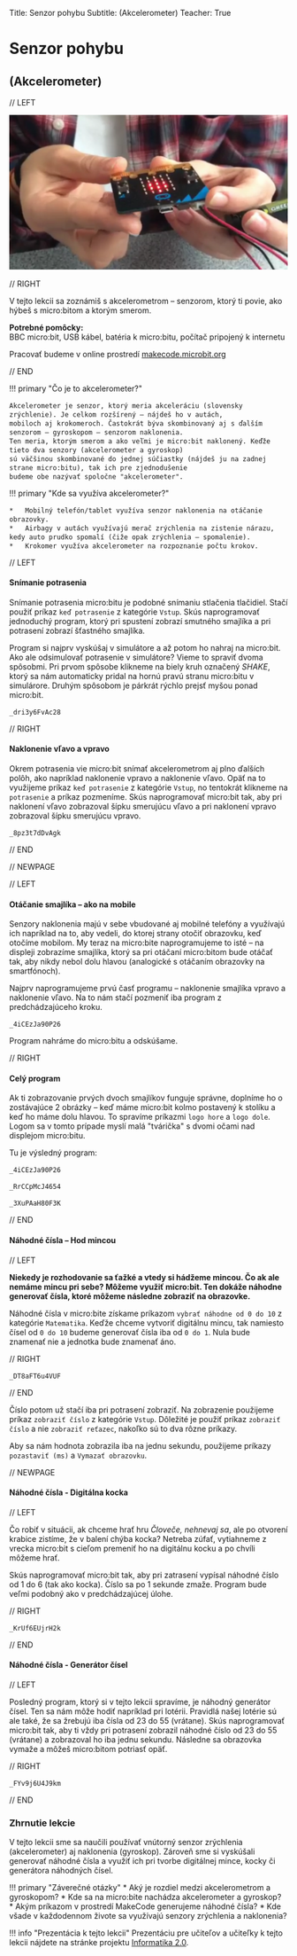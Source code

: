 Title:   Senzor pohybu
Subtitle:    (Akcelerometer)
Teacher:	True

# Senzor pohybu
## (Akcelerometer)

// LEFT

![](images/microbit_hands.png)

// RIGHT

<div markdown="1" class="lection-desc">
V tejto lekcii sa zoznámiš s akcelerometrom – senzorom, ktorý ti povie, ako hýbeš s micro:bitom
a ktorým smerom.
</div>

**Potrebné pomôcky:**  
BBC micro:bit, USB kábel, batéria k micro:bitu, počítač pripojený k internetu

Pracovať budeme v online prostredí [makecode.microbit.org](https://makecode.microbit.org/)

// END

!!! primary "Čo je to akcelerometer?"

	Akcelerometer je senzor, ktorý meria akceleráciu (slovensky zrýchlenie). Je celkom rozšírený – nájdeš ho v autách,
	mobiloch aj krokomeroch. Častokrát býva skombinovaný aj s ďalším senzorom – gyroskopom – senzorom naklonenia.
	Ten meria, ktorým smerom a ako veľmi je micro:bit naklonený. Keďže tieto dva senzory (akcelerometer a gyroskop)
	sú väčšinou skombinované do jednej súčiastky (nájdeš ju na zadnej strane micro:bitu), tak ich pre zjednodušenie
	budeme obe nazývať spoločne "akcelerometer".

!!! primary "Kde sa využíva akcelerometer?"

	*   Mobilný telefón/tablet využíva senzor naklonenia na otáčanie obrazovky.
	*   Airbagy v autách využívajú merač zrýchlenia na zistenie nárazu, kedy auto prudko spomalí (čiže opak zrýchlenia – spomalenie).
	*   Krokomer využíva akcelerometer na rozpoznanie počtu krokov.


// LEFT

#### Snímanie potrasenia 

Snímanie potrasenia micro:bitu je podobné snímaniu stlačenia tlačidiel. Stačí použiť príkaz `keď potrasenie`
z kategórie `Vstup`. Skús naprogramovať jednoduchý program, ktorý pri spustení zobrazí smutného smajlíka
a pri potrasení zobrazí šťastného smajlíka.

Program si najprv vyskúšaj v simulátore a až potom ho nahraj na micro:bit. Ako ale odsimulovať potrasenie v simulátore? Vieme to spraviť dvoma spôsobmi. Pri prvom spôsobe klikneme na biely kruh označený *SHAKE*, ktorý sa nám automaticky pridal na hornú pravú stranu micro:bitu v simulárore. Druhým spôsobom je párkrát rýchlo prejsť myšou ponad micro:bit.

```makecode
_dri3y6FvAc28
```

// RIGHT

#### Naklonenie vľavo a vpravo

Okrem potrasenia vie micro:bit snímať akcelerometrom aj plno ďalších polôh, ako napríklad naklonenie vpravo
a naklonenie vľavo. Opäť na to využijeme príkaz `keď potrasenie` z kategórie `Vstup`, no tentokrát klikneme
na `potrasenie` a príkaz pozmeníme. Skús naprogramovať micro:bit tak, aby pri naklonení vľavo zobrazoval šípku smerujúcu
vľavo a pri naklonení vpravo zobrazoval šípku smerujúcu vpravo.


```makecode
_8pz3t7dDvAgk
```

// END

// NEWPAGE

// LEFT

#### Otáčanie smajlíka – ako na mobile

Senzory naklonenia majú v sebe vbudované aj mobilné telefóny a využívajú ich napríklad na to, aby vedeli,
do ktorej strany otočiť obrazovku, keď otočíme mobilom. My teraz na micro:bite naprogramujeme to isté – na displeji
zobrazíme smajlíka, ktorý sa pri otáčaní micro:bitom bude otáčať tak, aby nikdy nebol dolu hlavou (analogické s otáčaním
obrazovky na smartfónoch).

Najprv naprogramujeme prvú časť programu – naklonenie smajlíka vpravo a naklonenie vľavo. Na to nám stačí pozmeniť
iba program z predchádzajúceho kroku.

```makecode
_4iCEzJa90P26
```

Program nahráme do micro:bitu a odskúšame. 

// RIGHT

#### Celý program

Ak ti zobrazovanie prvých dvoch smajlíkov funguje správne, doplníme ho o zostávajúce 2 obrázky – keď máme micro:bit
kolmo postavený k stolíku a keď ho máme dolu hlavou. To spravíme príkazmi `logo hore` a `logo dole`. Logom sa v tomto
prípade myslí malá "tvárička" s dvomi očami nad displejom micro:bitu.

Tu je výsledný program:

```makecode-no-link
_4iCEzJa90P26
```
```makecode-no-link
_RrCCpMcJ4654
```
```makecode-link-only
_3XuPAaH80F3K
```

// END

#### Náhodné čísla – Hod mincou

// LEFT

**Niekedy je rozhodovanie sa ťažké a vtedy si hádžeme mincou. Čo ak ale nemáme mincu pri sebe? Môžeme využiť micro:bit.
Ten dokáže náhodne generovať čísla, ktoré môžeme následne zobraziť na obrazovke.**

Náhodné čísla v micro:bite získame príkazom `vybrať náhodne od 0 do 10` z kategórie `Matematika`. Keďže chceme vytvoriť
digitálnu mincu, tak namiesto čísel od `0 do 10` budeme generovať čísla iba od `0 do 1`. Nula bude znamenať nie a 
jednotka bude znamenať áno.

// RIGHT

```makecode
_DT8aFT6u4VUF
```

// END

Číslo potom už stačí iba pri potrasení zobraziť. Na zobrazenie použijeme príkaz `zobraziť číslo` z kategórie `Vstup`.
Dôležité je použiť príkaz `zobraziť číslo` a nie `zobraziť reťazec`, nakoľko sú to dva rôzne príkazy.

Aby sa nám hodnota zobrazila iba na jednu sekundu, použijeme príkazy `pozastaviť (ms)` a `Vymazať obrazovku`.

// NEWPAGE

#### Náhodné čísla - Digitálna kocka

// LEFT

Čo robiť v situácii, ak chceme hrať hru *Človeče, nehnevaj sa*, ale po otvorení krabice zistíme, že v balení chýba kocka?
Netreba zúfať, vytiahneme z vrecka micro:bit s cieľom premeniť ho na digitálnu kocku a po chvíli môžeme hrať.

Skús naprogramovať micro:bit tak, aby pri zatrasení vypísal náhodné číslo od 1 do 6 (tak ako kocka).
Číslo sa po 1 sekunde zmaže. Program bude veľmi podobný ako v predchádzajúcej úlohe.

// RIGHT


```makecode
_KrUf6EUjrH2k
```

// END

#### Náhodné čísla - Generátor čísel

// LEFT

Posledný program, ktorý si v tejto lekcii spravíme, je náhodný generátor čísel. Ten sa nám môže hodiť napríklad
pri lotérii. Pravidlá našej lotérie sú ale také, že sa žrebujú iba čísla od 23 do 55 (vrátane). Skús naprogramovať
micro:bit tak, aby ti vždy pri potrasení zobrazil náhodné číslo od 23 do 55 (vrátane) a zobrazoval ho iba jednu sekundu.
Následne sa obrazovka vymaže a môžeš micro:bitom potriasť opäť.

// RIGHT

```makecode
_FYv9j6U4J9km
```

// END

### Zhrnutie lekcie
V tejto lekcii sme sa naučili používať vnútorný senzor zrýchlenia (akcelerometer) aj naklonenia (gyroskop). Zároveň
sme si vyskúšali generovať náhodné čísla a využiť ich pri tvorbe digitálnej mince, kocky či generátora náhodných čísel.

!!! primary "Záverečné otázky"
    * Aký je rozdiel medzi akcelerometrom a gyroskopom?
    * Kde sa na micro:bite nachádza akcelerometer a gyroskop?
    * Akým príkazom v prostredí MakeCode generujeme náhodné čísla?
    * Kde všade v každodennom živote sa využívajú senzory zrýchlenia a naklonenia?

!!! info "Prezentácia k tejto lekcii"
    Prezentáciu pre učiteľov a učiteľky k tejto lekcii nájdete na stránke projektu [Informatika 2.0](https://informatika20.sk/).